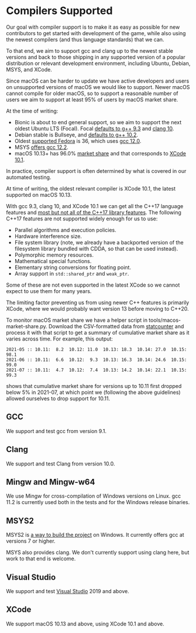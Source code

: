 # Compilers Supported

Our goal with compiler support is to make it as easy as possible for new
contributors to get started with development of the game, while also using the
newest compilers (and thus language standards) that we can.

To that end, we aim to support gcc and clang up to the newest stable versions
and back to those shipping in any supported version of a popular distribution
or relevant development environment, including Ubuntu, Debian, MSYS, and XCode.

Since macOS can be harder to update we have active developers and users on
unsupported versions of macOS we would like to support.  Newer macOS cannot
compile for older macOS, so to support a reasonable number of users we aim to
support at least 95% of users by macOS market share.

At the time of writing:
* Bionic is about to end general support, so we aim to support the next oldest
  Ubuntu LTS (Focal).  Focal [defaults to g++
  9.3](https://packages.ubuntu.com/focal/g++) and [clang
  10](https://packages.ubuntu.com/focal/clang).
* Debian stable is Bullseye, and [defaults to g++
  10.2](https://packages.debian.org/bullseye/g++).
* Oldest [supported Fedora](https://fedoraproject.org/wiki/Releases) is 36,
  which uses [gcc
  12.0](https://fedora.pkgs.org/36/fedora-x86_64/gcc-12.0.1-0.16.fc36.x86_64.rpm.html).
* MSYS [offers gcc 12.2](https://packages.msys2.org/base).
* macOS 10.13+ has 96.0% [market
  share](https://gs.statcounter.com/os-version-market-share/macos/desktop/worldwide)
  and that corresponds to [XCode 10.1](https://xcodereleases.com/).

In practice, compiler support is often determined by what is covered in our
automated testing.

At time of writing, the oldest relevant compiler is XCode 10.1, the latest
supported on macOS 10.13.

With gcc 9.3, clang 10, and XCode 10.1 we can get all the C++17 language
features and [most but not all of the C++17 library
features](https://en.cppreference.com/w/cpp/compiler_support/17).  The
following C++17 features are not supported widely enough for us to use:

* Parallel algorithms and execution policies.
* Hardware interference size.
* File system library (note, we already have a backported version of the
  filesystem library bundled with CDDA, so that can be used instead).
* Polymorphic memory resources.
* Mathematical special functions.
* Elementary string conversions for floating point.
* Array support in `std::shared_ptr` and `weak_ptr`.

Some of these are not even supported in the latest XCode so we cannot expect to
use them for many years.

The limiting factor preventing us from using newer C++ features is primarily
XCode, where we would probably want version 13 before moving to C++20.

To monitor macOS market share we have a helper script in
tools/macos-market-share.py.  Download the CSV-formatted data from
[statcounter](https://gs.statcounter.com/os-version-market-share/macos/desktop/worldwide)
and process it with that script to get a summary of cumulative market share as
it varies across time.  For example, this output:

```
2021-05 :: 10.11:  8.2  10.12: 11.0  10.13: 18.3  10.14: 27.0  10.15: 98.1
2021-06 :: 10.11:  6.6  10.12:  9.3  10.13: 16.3  10.14: 24.6  10.15: 99.0
2021-07 :: 10.11:  4.7  10.12:  7.4  10.13: 14.2  10.14: 22.1  10.15: 99.3
```

shows that cumulative market share for versions up to 10.11 first dropped below
5% in 2021-07, at which point we (following the above guidelines) allowed
ourselves to drop support for 10.11.

## GCC

We support and test gcc from version 9.1.

## Clang

We support and test Clang from version 10.0.

## Mingw and Mingw-w64

We use Mingw for cross-compilation of Windows versions on Linux.  gcc 11.2 is
currently used both in the tests and for the Windows release binaries.

## MSYS2

MSYS2 is [a way to build the project](COMPILING-MSYS.md) on Windows. It
currently offers gcc at versions 7 or higher.

MSYS also provides clang.  We don't currently support using clang here, but
work to that end is welcome.

## Visual Studio

We support and test [Visual Studio](COMPILING-VS-VCPKG.md) 2019 and above.

## XCode

We support macOS 10.13 and above, using XCode 10.1 and above.
